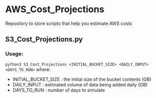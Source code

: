 # AWS_Cost_Projections
Repository to store scripts that help you estimate AWS costs

## S3_Cost_Projections.py
### Usage:
`python3 S3_Cost_Projections <INITIAL_BUCKET_SIZE> <DAILY_INPUT> <DAYS_TO_RUN>`
where:
- INITIAL_BUCKET_SIZE : the initial size of the bucket contents (GB)
- DAILY_INPUT : estimated volume of data being added daily (GB)
- DAYS_TO_RUN : number of days to simulate 
